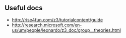 Useful docs
-----------

 * http://rise4fun.com/z3/tutorialcontent/guide
 * http://research.microsoft.com/en-us/um/people/leonardo/z3_doc/group__theories.html
